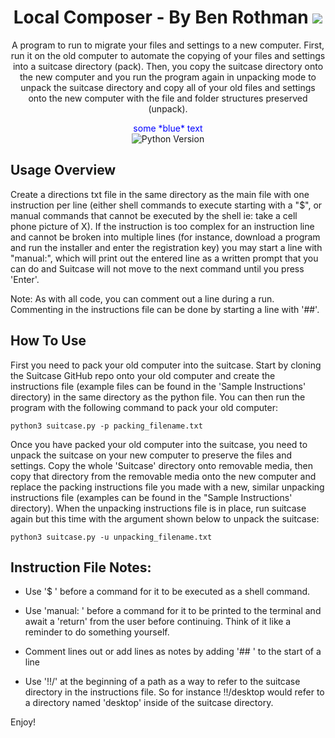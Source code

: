 <h1 align="center">Local Composer - By Ben Rothman
	<img src="https://img.shields.io/static/v1?ConciergeWPVersion=&message=v1.0.0&label=&color=999&style=flat-square">
</h1>

<p align="center">A program to run to migrate your files and settings to a new computer. First, run it on the old computer to automate the copying of your files and settings into a suitcase directory (pack). Then, you copy the suitcase directory onto the new computer and you run the program again in unpacking mode to unpack the suitcase directory and copy all of your old files and settings onto the new computer with the file and folder structures preserved (unpack).</p>

<p align="center"><span style="color:blue">some *blue* text</span><br />
		<img src="https://img.shields.io/badge/python-v3.7-blue" alt="Python Version">
</p>


## Usage Overview
Create a directions txt file in the same directory as the main file with one instruction per line (either shell commands to execute starting with a "$", or manual commands that cannot be executed by the shell ie: take a cell phone picture of X).  If the instruction is too complex for an instruction line and cannot be broken into multiple lines (for instance, download a program and run the installer and enter the registration key) you may start a line with "manual:", which will print out the entered line as a written prompt that you can do and Suitcase will not move to the next command until you press 'Enter'.

Note: As with all code, you can comment out a line during a run.  Commenting in the instructions file can be done by starting a line with '##'.

## How To Use
First you need to pack your old computer into the suitcase.  Start by cloning the Suitcase GitHub repo onto your old computer and create the instructions file (example files can be found in the 'Sample Instructions' directory) in the same directory as the python file. You can then run the program with the following command to pack your old computer:

`python3 suitcase.py -p packing_filename.txt`

Once you have packed your old computer into the suitcase, you need to unpack the suitcase on your new computer to preserve the files and settings.  Copy the whole 'Suitcase' directory onto removable media, then copy that directory from the removable media onto the new computer and replace the packing instructions file you made with a new, similar unpacking instructions file (examples can be found in the "Sample Instructions' directory).  When the unpacking instructions file is in place, run suitcase again but this time with the argument shown below to unpack the suitcase:

`python3 suitcase.py -u unpacking_filename.txt`

## Instruction File Notes:
- Use '$ ' before a command for it to be executed as a shell command.

- Use 'manual: ' before a command for it to be printed to the terminal and await a 'return' from the user before continuing.  Think of it like a reminder to do something yourself.

- Comment lines out or add lines as notes by adding '## ' to the start of a line

- Use '!!/' at the beginning of a path as a way to refer to the suitcase directory in the instructions file.  So for instance !!/desktop would refer to a directory named 'desktop' inside of the suitcase directory.

Enjoy!
